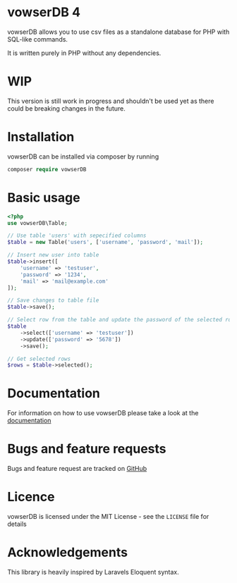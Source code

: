 # vowserDB 4
vowserDB allows you to use csv files as a standalone database for PHP with SQL-like commands.

It is written purely in PHP without any dependencies.

# WIP
This version is still work in progress and shouldn't be used yet as there could be breaking changes in the future.

# Installation
vowserDB can be installed via composer by running
```php
composer require vowserDB
```

# Basic usage
```php
<?php
use vowserDB\Table;

// Use table 'users' with sepecified columns
$table = new Table('users', ['username', 'password', 'mail']);

// Insert new user into table
$table->insert([
    'username' => 'testuser',
    'password' => '1234',
    'mail' => 'mail@example.com'
]);

// Save changes to table file
$table->save();

// Select row from the table and update the password of the selected rows
$table
    ->select(['username' => 'testuser'])
    ->update(['password' => '5678'])
    ->save();

// Get selected rows
$rows = $table->selected();
```

# Documentation
For information on how to use vowserDB please take a look at the [documentation](https://vantezzen.github.io/vowserDB)

# Bugs and feature requests
Bugs and feature request are tracked on [GitHub](https://github.com/vantezzen/vowserDB/issues)

# Licence
vowserDB is licensed under the MIT License - see the `LICENSE` file for details

# Acknowledgements

This library is heavily inspired by Laravels Eloquent syntax.